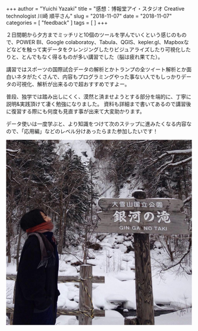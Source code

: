 +++
author = "Yuichi Yazaki"
title = "感想：博報堂アイ・スタジオ Creative technologist 川崎 順平さん"
slug = "2018-11-07"
date = "2018-11-07"
categories = [
    "feedback"
]
tags = [
]
+++

２日間朝から夕方までミッチリと10個のツールを学んでいくという感じのもので、POWER BI、Google colaboratoy、Tabula、QGIS、kepler.gl、Mapboxなどなどを触って実データをクレンジングしたりビジュアライズしたり可視化したりと、とんでもなく得るものが多い講習でした（脳は疲れ果てた）。

講習ではスポーツの国際試合データの解析とかトランプの全ツイート解析とか面白いネタがたくさんで、内容もプログラミングやった事ない人でもしっかりデータの可視化、解析が出来るので超おすすめですよー。

普段、独学では踏み出しにくく、漠然と済ませようとする部分を端的に、丁寧に説明&amp;実践頂けて凄く勉強になりました。
資料も詳細まで書いてあるので講習後に復習する際にも何度も見直す事が出来て大変助かります。

データ使いは一度学ぶと、より知識をつけて次のステップに進みたくなる内容なので、「応用編」などのレベル分けあったらまた参加したいです！

![川崎順平さん](images/川崎順平さん.png "width=30%")